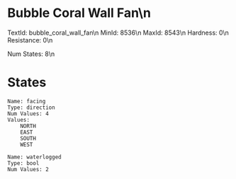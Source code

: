 # Bubble Coral Wall Fan\n
TextId: bubble_coral_wall_fan\n
MinId: 8536\n
MaxId: 8543\n
Hardness: 0\n
Resistance: 0\n

Num States: 8\n
# States
```
Name: facing
Type: direction
Num Values: 4
Values:
    NORTH
    EAST
    SOUTH
    WEST

Name: waterlogged
Type: bool
Num Values: 2
```